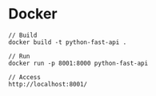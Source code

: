  # Docker

    // Build
    docker build -t python-fast-api .

    // Run
    docker run -p 8001:8000 python-fast-api

    // Access
    http://localhost:8001/

